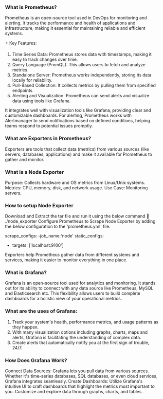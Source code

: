 ### What is Prometheus?
Prometheus is an open-source tool used in DevOps for monitoring and alerting. It tracks the performance and health of applications and infrastructure, making it essential for maintaining reliable and efficient systems.

⭐ Key Features:
1. Time Series Data: Prometheus stores data with timestamps, making it easy to track changes over time.
2. Query Language (PromQL): This allows users to fetch and analyze metrics.
3. Standalone Server: Prometheus works independently, storing its data locally for reliability.
4. Pull-Based Collection: It collects metrics by pulling them from specified endpoints.
5. Alerting and Visualization: Prometheus can send alerts and visualize data using tools like Grafana.

It integrates well with visualization tools like Grafana, providing clear and customizable dashboards. For alerting, Prometheus works with Alertmanager to send notifications based on defined conditions, helping teams respond to potential issues promptly.

### What are Exporters in Prometheus?
Exporters are tools that collect data (metrics) from various sources (like servers, databases, applications) and make it available for Prometheus to gather and monitor.

### What is a Node Exporter
Purpose: Collects hardware and OS metrics from Linux/Unix systems.
Metrics: CPU, memory, disk, and network usage.
Use Case: Monitoring servers.

### How to setup Node Exporter
Download and Extract the tar file and run it using the below command
💎 ./node_exporter
Configure Prometheus to Scrape Node Exporter by adding the below configuration to the 'prometheus.yml' file.

scrape_configs:
 -job_name:'node'
 static_configs:
 - targets: ['localhost:9100']

Exporters help Prometheus gather data from different systems and services, making it easier to monitor everything in one place.

### What is Grafana? 
Grafana is an open-source tool used for analytics and monitoring. It stands out for its ability to connect with any data source like Prometheus, MySQL and Elasticsearch etc. This flexibility allows users to build complete dashboards for a holistic view of your operational metrics.

### What are the uses of Grafana:
1. Track your system's health, performance metrics, and usage patterns as they happen.
2. With many visualization options including graphs, charts, maps and alerts, Grafana is facilitating the understanding of complex data.
3. Create alerts that automatically notify you at the first sign of trouble, 24/7.

### How Does Grafana Work?
Connect Data Sources: Grafana lets you pull data from various sources. Whether it's time-series databases, SQL databases, or even cloud services, Grafana integrates seamlessly.
Create Dashboards: Utilize Grafana's intuitive UI to craft dashboards that highlight the metrics most important to you. Customize and explore data through graphs, charts, and tables.


